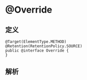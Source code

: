# @Override

## 定义

```
@Target(ElementType.METHOD)
@Retention(RetentionPolicy.SOURCE)
public @interface Override {
}
```

## 解析




